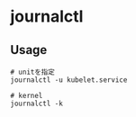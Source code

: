 # journalctl

## Usage

```shell
# unitを指定
journalctl -u kubelet.service

# kernel
journalctl -k
```
